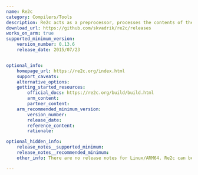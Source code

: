 ```yaml
---
name: Re2c
category: Compilers/Tools
description: Re2c acts as a preprocessor, processes the contents of the blocks, translating them to code in C/C++ and outputs the generated code in place of the block.
download_url: https://github.com/skvadrik/re2c/releases
works_on_arm: true
supported_minimum_version:
    version_number: 0.13.6
    release_date: 2015/07/23


optional_info:
    homepage_url: https://re2c.org/index.html
    support_caveats:
    alternative_options:
    getting_started_resources:
        official_docs: https://re2c.org/build/build.html
        arm_content:
        partner_content:
    arm_recommended_minimum_version:
        version_number:
        release_date:
        reference_content:
        rationale:

optional_hidden_info:
    release_notes__supported_minimum:
    release_notes__recommended_minimum:
    other_info: There are no release notes for Linux/ARM64. Re2c can be built from source via make, from the first version on GitHub, i.e. 0.13.6.

---
```

